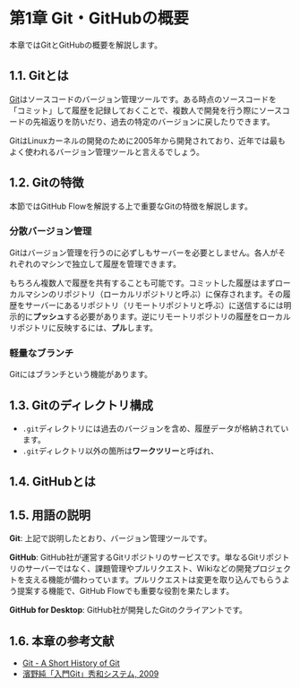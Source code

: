 # 第1章 Git・GitHubの概要

本章ではGitとGitHubの概要を解説します。

## 1.1. Gitとは

[Git](https://git-scm.com/)はソースコードのバージョン管理ツールです。ある時点のソースコードを「コミット」して履歴を記録しておくことで、複数人で開発を行う際にソースコードの先祖返りを防いだり、過去の特定のバージョンに戻したりできます。

GitはLinuxカーネルの開発のために2005年から開発されており、近年では最もよく使われるバージョン管理ツールと言えるでしょう。

## 1.2. Gitの特徴

本節ではGitHub Flowを解説する上で重要なGitの特徴を解説します。

### 分散バージョン管理

Gitはバージョン管理を行うのに必ずしもサーバーを必要としません。各人がそれぞれのマシンで独立して履歴を管理できます。

もちろん複数人で履歴を共有することも可能です。コミットした履歴はまずローカルマシンのリポジトリ（ローカルリポジトリと呼ぶ）に保存されます。その履歴をサーバーにあるリポジトリ（リモートリポジトリと呼ぶ）に送信するには明示的に**プッシュ**する必要があります。逆にリモートリポジトリの履歴をローカルリポジトリに反映するには、**プル**します。

### 軽量なブランチ

Gitにはブランチという機能があります。

## 1.3. Gitのディレクトリ構成

* `.git`ディレクトリには過去のバージョンを含め、履歴データが格納されています。
* `.git`ディレクトリ以外の箇所は**ワークツリー**と呼ばれ、

## 1.4. GitHubとは

## 1.5. 用語の説明

**Git**: 上記で説明したとおり、バージョン管理ツールです。

**GitHub**: GitHub社が運営するGitリポジトリのサービスです。単なるGitリポジトリのサーバーではなく、課題管理やプルリクエスト、Wikiなどの開発プロジェクトを支える機能が備わっています。プルリクエストは変更を取り込んでもらうよう提案する機能で、GitHub Flowでも重要な役割を果たします。

**GitHub for Desktop**: GitHub社が開発したGitのクライアントです。

## 1.6. 本章の参考文献

* [Git - A Short History of Git](https://git-scm.com/book/en/v2/Getting-Started-A-Short-History-of-Git)
* [濱野純「入門Git」秀和システム, 2009](http://www.shuwasystem.co.jp/products/7980html/2380.html)